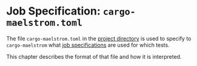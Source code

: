 # Job Specification: `cargo-maelstrom.toml`

The file `cargo-maelstrom.toml` in the [project
directory](../dirs.md#project-directory) is used to specify to `cargo-maelstrom`
what [job specifications](../spec.md)  are used for which tests.

This chapter describes the format of that file and how it is interpreted.
